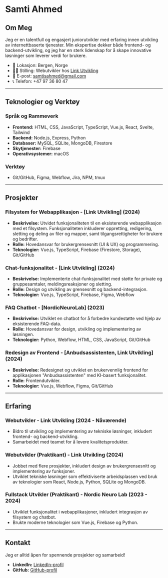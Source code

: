 # Samti Ahmed

## Om Meg

Jeg er en talentfull og engasjert juniorutvikler med erfaring innen utvikling av internettbaserte tjenester. 
Min ekspertise dekker både frontend- og backend-utvikling, og jeg har en sterk lidenskap for å skape innovative 
løsninger som leverer verdi for brukere.

- 📍 Lokasjon: Bergen, Norge
- 👷‍♂️ Stilling: Webutvikler hos [Link Utvikling](https://www.linkutvikling.no/)
- 📧 E-post: [samtisahmed@gmail.com](mailto:samtisahmed@gmail.com)
- 📞 Telefon: +47 97 36 80 47

---

## Teknologier og Verktøy

### Språk og Rammeverk
- **Frontend:** HTML, CSS, JavaScript, TypeScript, Vue.js, React, Svelte, Tailwind
- **Backend:** Node.js, Express, Python
- **Databaser:** MySQL, SQLite, MongoDB, Firestore
- **Skytjenester:** Firebase
- **Operativsystemer:** macOS

### Verktøy
- Git/GitHub, Figma, Webflow, Jira, NPM, tmux

---

## Prosjekter

### Filsystem for Webapplikasjon - [Link Utvikling] (2024)
- **Beskrivelse:** Utvidet funksjonaliteten til en eksisterende webapplikasjon med et filsystem. Funksjonaliteten inkluderer oppretting, redigering, sletting og deling av filer og mapper, samt tilgangsrettigheter for brukere og bedrifter.
- **Rolle:** Hovedansvar for brukergrensesnitt (UI & UX) og programmering.
- **Teknologier:** Vue.js, TypeScript, Firebase (Firestore, Storage), Git/GitHub

### Chat-funksjonalitet - [Link Utvikling] (2024)
- **Beskrivelse:** Implementerte chat-funksjonalitet med støtte for private og gruppesamtaler, meldingsreaksjoner og sletting.
- **Rolle:** Design og utvikling av grensesnitt og backend-integrasjon.
- **Teknologier:** Vue.js, TypeScript, Firebase, Figma, Webflow

### FAQ Chatbot - [NordicNeuroLab] (2023)
- **Beskrivelse:** Utviklet en chatbot for å forbedre kundestøtte ved hjelp av eksisterende FAQ-data.
- **Rolle:** Hovedansvar for design, utvikling og implementering av løsningen.
- **Teknologier:** Python, Webflow, HTML, CSS, JavaScript, Git/GitHub

### Redesign av Frontend - [Anbudsassistenten, Link Utvikling] (2024)
- **Beskrivelse:** Redesignet og utviklet en brukervennlig frontend for applikasjonen "Anbudsassistenten" med KI-basert funksjonalitet.
- **Rolle:** Frontendutvikler.
- **Teknologier:** Vue.js, Webflow, Figma, Git/GitHub

---

## Erfaring

### Webutvikler - Link Utvikling (2024 - Nåværende)
- Bidro til utvikling og implementering av tekniske løsninger, inkludert frontend- og backend-utvikling.
- Samarbeidet med teamet for å levere kvalitetsprodukter.

### Webutvikler (Praktikant) - Link Utvikling (2024)
- Jobbet med flere prosjekter, inkludert design av brukergrensesnitt og implementering av funksjoner.
- Utviklet tekniske løsninger som effektiviserte arbeidsplassen ved bruk av teknologier som React, Node.js, Python, SQLite og MongoDB.

### Fullstack Utvikler (Praktikant) - Nordic Neuro Lab (2023 - 2024)
- Utviklet funksjonalitet i webapplikasjoner, inkludert integrasjon av filsystem og chatbot.
- Brukte moderne teknologier som Vue.js, Firebase og Python.

---

## Kontakt

Jeg er alltid åpen for spennende prosjekter og samarbeid!

- **LinkedIn:** [LinkedIn-profil](#)
- **GitHub:** [GitHub-profil](#)
